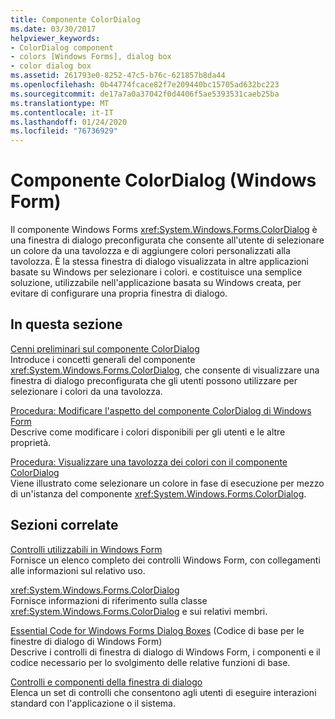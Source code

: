 ```yaml
---
title: Componente ColorDialog
ms.date: 03/30/2017
helpviewer_keywords:
- ColorDialog component
- colors [Windows Forms], dialog box
- color dialog box
ms.assetid: 261793e0-8252-47c5-b76c-621857b8da44
ms.openlocfilehash: 0b44774fcace82f7e209440bc15705ad632bc223
ms.sourcegitcommit: de17a7a0a37042f0d4406f5ae5393531caeb25ba
ms.translationtype: MT
ms.contentlocale: it-IT
ms.lasthandoff: 01/24/2020
ms.locfileid: "76736929"
---
```

# <a name="colordialog-component-windows-forms"></a>Componente ColorDialog (Windows Form)
Il componente Windows Forms <xref:System.Windows.Forms.ColorDialog> è una finestra di dialogo preconfigurata che consente all'utente di selezionare un colore da una tavolozza e di aggiungere colori personalizzati alla tavolozza. È la stessa finestra di dialogo visualizzata in altre applicazioni basate su Windows per selezionare i colori. e costituisce una semplice soluzione, utilizzabile nell'applicazione basata su Windows creata, per evitare di configurare una propria finestra di dialogo.  
  
## <a name="in-this-section"></a>In questa sezione  
 [Cenni preliminari sul componente ColorDialog](colordialog-component-overview-windows-forms.md)  
 Introduce i concetti generali del componente <xref:System.Windows.Forms.ColorDialog>, che consente di visualizzare una finestra di dialogo preconfigurata che gli utenti possono utilizzare per selezionare i colori da una tavolozza.  
  
 [Procedura: Modificare l'aspetto del componente ColorDialog di Windows Form](how-to-change-the-appearance-of-the-windows-forms-colordialog-component.md)  
 Descrive come modificare i colori disponibili per gli utenti e le altre proprietà.  
  
 [Procedura: Visualizzare una tavolozza dei colori con il componente ColorDialog](how-to-show-a-color-palette-with-the-colordialog-component.md)  
 Viene illustrato come selezionare un colore in fase di esecuzione per mezzo di un'istanza del componente <xref:System.Windows.Forms.ColorDialog>.  
  
## <a name="related-sections"></a>Sezioni correlate  
 [Controlli utilizzabili in Windows Form](controls-to-use-on-windows-forms.md)  
 Fornisce un elenco completo dei controlli Windows Form, con collegamenti alle informazioni sul relativo uso.  
  
 <xref:System.Windows.Forms.ColorDialog>  
 Fornisce informazioni di riferimento sulla classe <xref:System.Windows.Forms.ColorDialog> e sui relativi membri.  
  
 [Essential Code for Windows Forms Dialog Boxes](assetId:///VS|dv_vstechart|~\html\vbtchessentialcodeforwindowsformsdialogboxes.htm) (Codice di base per le finestre di dialogo di Windows Form)  
 Descrive i controlli di finestra di dialogo di Windows Form, i componenti e il codice necessario per lo svolgimento delle relative funzioni di base.  
  
 [Controlli e componenti della finestra di dialogo](dialog-box-controls-and-components-windows-forms.md)  
 Elenca un set di controlli che consentono agli utenti di eseguire interazioni standard con l'applicazione o il sistema.
